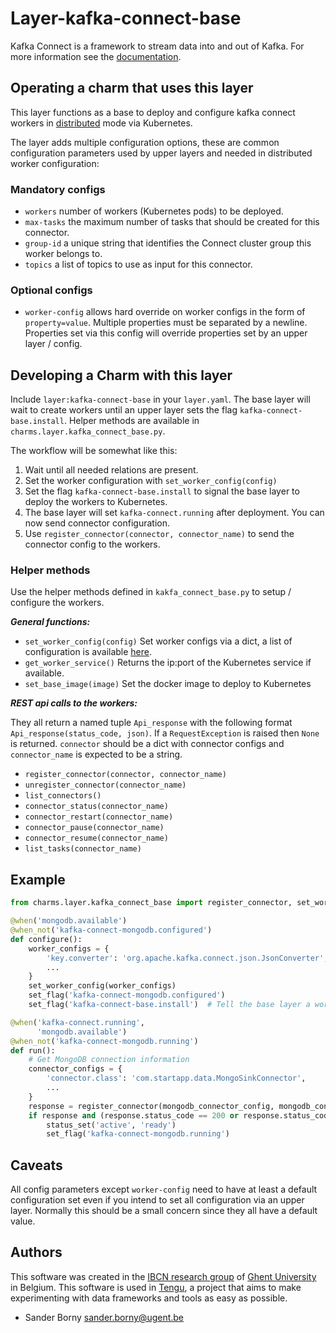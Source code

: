 # Layer-kafka-connect-base

Kafka Connect is a framework to stream data into and out of Kafka. For more information see the [documentation](https://docs.confluent.io/current/connect/concepts.html#concepts).

## Operating a charm that uses this layer
This layer functions as a base to deploy and configure kafka connect workers in [distributed](https://docs.confluent.io/current/connect/userguide.html#distributed-mode) mode via Kubernetes. 

The layer adds multiple configuration options, these are common configuration parameters used by upper layers and needed in distributed worker configuration:
### Mandatory configs
- `workers` number of workers (Kubernetes pods) to be deployed.
- `max-tasks` the maximum number of tasks that should be created for this connector. 
- `group-id` a unique string that identifies the Connect cluster group this worker belongs to.
- `topics` a list of topics to use as input for this connector.
### Optional configs
- `worker-config` allows hard override on worker configs in the form of `property=value`. Multiple properties must be separated by a newline. Properties set via this config will override properties set by an upper layer / config.

## Developing a Charm with this layer
Include `layer:kafka-connect-base` in your `layer.yaml`. The base layer will wait to create workers until an upper layer sets the flag `kafka-connect-base.install`. Helper methods are available in `charms.layer.kafka_connect_base.py`.

The workflow will be somewhat like this:
1. Wait until all needed relations are present. 
2. Set the worker configuration with `set_worker_config(config)`
3. Set the flag `kafka-connect-base.install` to signal the base layer to deploy the workers to Kubernetes.
4. The base layer will set `kafka-connect.running` after deployment. You can now send connector configuration.
5. Use `register_connector(connector, connector_name)` to send the connector config to the workers.

### Helper methods
 Use the helper methods defined in `kakfa_connect_base.py` to setup / configure the workers.

***General functions:***
 - `set_worker_config(config)`  Set worker configs via a dict, a list of configuration is available [here](https://docs.confluent.io/current/connect/allconfigs.html#connect-allconfigs).
 - `get_worker_service()` Returns the ip:port of the Kubernetes service if available.
 - `set_base_image(image)` Set the docker image to deploy to Kubernetes

 ***REST api calls to the workers:***
 
 They all return a named tuple `Api_response` with the following format `Api_response(status_code, json)`.  If a `RequestException` is raised then `None` is returned. `connector` should be a dict with connector configs and `connector_name` is expected to be a string.
 - `register_connector(connector, connector_name)`
 - `unregister_connector(connector_name)`
 - `list_connectors()`
 - `connector_status(connector_name)`
 - `connector_restart(connector_name)`
 - `connector_pause(connector_name)`
 - `connector_resume(connector_name)`
 - `list_tasks(connector_name)`

## Example
```python
from charms.layer.kafka_connect_base import register_connector, set_worker_config

@when('mongodb.available')
@when_not('kafka-connect-mongodb.configured')
def configure():	
    worker_configs = {
        'key.converter': 'org.apache.kafka.connect.json.JsonConverter',
	    ...
    }
    set_worker_config(worker_configs)
    set_flag('kafka-connect-mongodb.configured')
    set_flag('kafka-connect-base.install')  # Tell the base layer a worker config is ready !

@when('kafka-connect.running',
      'mongodb.available')
@when_not('kafka-connect-mongodb.running')
def run():
    # Get MongoDB connection information
    connector_configs = {
        'connector.class': 'com.startapp.data.MongoSinkConnector',
        ...
    }
    response = register_connector(mongodb_connector_config, mongodb_connector_name)
    if response and (response.status_code == 200 or response.status_code == 201):
        status_set('active', 'ready')
        set_flag('kafka-connect-mongodb.running')  
```

## Caveats
All config parameters except `worker-config` need to have at least a default configuration set even if you intend to set all configuration via an upper layer. Normally this should be a small concern since they all have a default value.

## Authors

This software was created in the [IBCN research group](https://www.ibcn.intec.ugent.be/) of [Ghent University](https://www.ugent.be/en) in Belgium. This software is used in [Tengu](https://tengu.io), a project that aims to make experimenting with data frameworks and tools as easy as possible.

 - Sander Borny <sander.borny@ugent.be>
